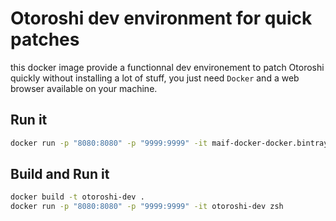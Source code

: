 # Otoroshi dev environment for quick patches

this docker image provide a functionnal dev environement to patch Otoroshi quickly without installing a lot of stuff, you just need `Docker` and a web browser available on your machine.

## Run it

```sh 
docker run -p "8080:8080" -p "9999:9999" -it maif-docker-docker.bintray.io/otoroshi-dev zsh
```

## Build and Run it

```sh
docker build -t otoroshi-dev .
docker run -p "8080:8080" -p "9999:9999" -it otoroshi-dev zsh
```

